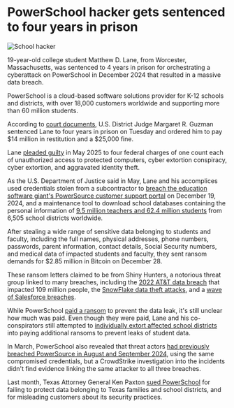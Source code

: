 # PowerSchool hacker gets sentenced to four years in prison

![School hacker](https://www.bleepstatic.com/content/hl-images/2025/10/15/School-hacker.jpg)

19-year-old college student Matthew D. Lane, from Worcester, Massachusetts, was sentenced to 4 years in prison for orchestrating a cyberattack on PowerSchool in December 2024 that resulted in a massive data breach.

PowerSchool is a cloud-based software solutions provider for K-12 schools and districts, with over 18,000 customers worldwide and supporting more than 60 million students.

According to [court documents](https://legacy.www.documentcloud.org/documents/26187692-matthew-lane-judgement-095113233744/), U.S. District Judge Margaret R. Guzman sentenced Lane to four years in prison on Tuesday and ordered him to pay $14 million in restitution and a $25,000 fine.

Lane [pleaded guilty](https://www.bleepingcomputer.com/news/security/powerschool-hacker-pleads-guilty-to-student-data-extortion-scheme/) in May 2025 to four federal charges of one count each of unauthorized access to protected computers, cyber extortion conspiracy, cyber extortion, and aggravated identity theft.

As the U.S. Department of Justice said in May, Lane and his accomplices used credentials stolen from a subcontractor to [breach the education software giant's PowerSource customer support portal](https://www.bleepingcomputer.com/news/security/powerschool-hack-exposes-student-teacher-data-from-k-12-districts/) on December 19, 2024, and a maintenance tool to download school databases containing the personal information of [9.5 million teachers and 62.4 million students](https://www.bleepingcomputer.com/news/security/powerschool-hacker-claims-they-stole-data-of-62-million-students/) from 6,505 school districts worldwide.

After stealing a wide range of sensitive data belonging to students and faculty, including the full names, physical addresses, phone numbers, passwords, parent information, contact details, Social Security numbers, and medical data of impacted students and faculty, they sent ransom demands for $2.85 million in Bitcoin on December 28.

These ransom letters claimed to be from Shiny Hunters, a notorious threat group linked to many breaches, including the [2022 AT&T data breach](https://www.bleepingcomputer.com/news/security/massive-atandt-data-breach-exposes-call-logs-of-109-million-customers/) that impacted 109 million people, the [SnowFlake data theft attacks](https://www.bleepingcomputer.com/news/security/snowflake-account-hacks-linked-to-santander-ticketmaster-breaches/), and a [wave of Salesforce breaches](https://www.bleepingcomputer.com/news/security/shinyhunters-starts-leaking-data-stolen-in-salesforce-attacks/).

While PowerSchool [paid a ransom](https://www.bleepingcomputer.com/news/security/powerschool-hacker-now-extorting-individual-school-districts/) to prevent the data leak, it's still unclear how much was paid. Even though they were paid, Lane and his co-conspirators still attempted to [individually extort affected school districts](https://www.bleepingcomputer.com/news/security/powerschool-hacker-now-extorting-individual-school-districts/) into paying additional ransoms to prevent leaks of student data.

In March, PowerSchool also revealed that threat actors [had previously breached PowerSource in August and September 2024](https://www.bleepingcomputer.com/news/security/powerschool-previously-hacked-in-august-months-before-data-breach/), using the same compromised credentials, but a CrowdStrike investigation into the incidents didn't find evidence linking the same attacker to all three breaches.

Last month, Texas Attorney General Ken Paxton [sued PowerSchool](https://www.bleepingcomputer.com/news/security/texas-sues-powerschool-after-massive-data-breach-hit-62-million-students/) for failing to protect data belonging to Texas families and school districts, and for misleading customers about its security practices.